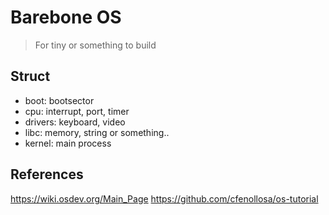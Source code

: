 # Barebone OS
> For tiny or something to build

## Struct
- boot: bootsector
- cpu: interrupt, port, timer
- drivers: keyboard, video
- libc: memory, string or something..
- kernel: main process

## References
https://wiki.osdev.org/Main_Page
https://github.com/cfenollosa/os-tutorial